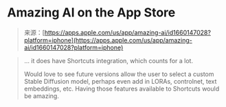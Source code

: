 <!--yml
category: 未分类
date: 2024-05-27 14:43:31
-->

# ‎Amazing AI on the App Store

> 来源：[https://apps.apple.com/us/app/amazing-ai/id1660147028?platform=iphone](https://apps.apple.com/us/app/amazing-ai/id1660147028?platform=iphone)

> ... it does have Shortcuts integration, which counts for a lot.
> 
> Would love to see future versions allow the user to select a custom Stable Diffusion model, perhaps even add in LORAs, controlnet, text embeddings, etc. Having those features available to Shortcuts would be amazing.